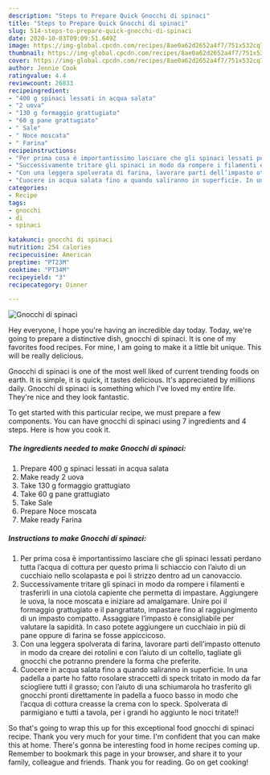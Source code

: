 ```yaml
---
description: "Steps to Prepare Quick Gnocchi di spinaci"
title: "Steps to Prepare Quick Gnocchi di spinaci"
slug: 514-steps-to-prepare-quick-gnocchi-di-spinaci
date: 2020-10-03T09:09:51.649Z
image: https://img-global.cpcdn.com/recipes/8ae0a62d2652a4f7/751x532cq70/gnocchi-di-spinaci-recipe-main-photo.jpg
thumbnail: https://img-global.cpcdn.com/recipes/8ae0a62d2652a4f7/751x532cq70/gnocchi-di-spinaci-recipe-main-photo.jpg
cover: https://img-global.cpcdn.com/recipes/8ae0a62d2652a4f7/751x532cq70/gnocchi-di-spinaci-recipe-main-photo.jpg
author: Jennie Cook
ratingvalue: 4.4
reviewcount: 26833
recipeingredient:
- "400 g spinaci lessati in acqua salata"
- "2 uova"
- "130 g formaggio grattugiato"
- "60 g pane grattugiato"
- " Sale"
- " Noce moscata"
- " Farina"
recipeinstructions:
- "Per prima cosa è importantissimo lasciare che gli spinaci lessati perdano tutta l’acqua di cottura per questo prima li schiaccio con l’aiuto di un cucchiaio nello scolapasta e poi li strizzo dentro ad un canovaccio."
- "Successivamente tritare gli spinaci in modo da rompere i filamenti e trasferirli in una ciotola capiente che permetta di impastare. Aggiungere le uova, la noce moscata e iniziare ad amalgamare. Unire poi il formaggio grattugiato e il pangrattato, impastare fino al raggiungimento di un impasto compatto. Assaggiare l’impasto è consigliabile per valutare la sapidità. In caso potete aggiungere un cucchiaio in più di pane oppure di farina se fosse appiccicoso."
- "Con una leggera spolverata di farina, lavorare parti dell’impasto ottenuto in modo da creare dei rotolini e con l’aiuto di un coltello, tagliate gli gnocchi che potranno prendere la forma che preferite."
- "Cuocere in acqua salata fino a quando saliranno in superficie. In una padella a parte ho fatto rosolare straccetti di speck tritato in modo da far sciogliere tutti il grasso; con l’aiuto di una schiumarola ho trasferito gli gnocchi pronti direttamente in padella a fuoco basso in modo che l’acqua di cottura creasse la crema con lo speck. Spolverata di parmigiano e tutti a tavola, per i grandi ho aggiunto le noci tritate!!"
categories:
- Recipe
tags:
- gnocchi
- di
- spinaci

katakunci: gnocchi di spinaci 
nutrition: 254 calories
recipecuisine: American
preptime: "PT23M"
cooktime: "PT34M"
recipeyield: "3"
recipecategory: Dinner

---
```



![Gnocchi di spinaci](https://img-global.cpcdn.com/recipes/8ae0a62d2652a4f7/751x532cq70/gnocchi-di-spinaci-recipe-main-photo.jpg)

Hey everyone, I hope you're having an incredible day today. Today, we're going to prepare a distinctive dish, gnocchi di spinaci. It is one of my favorites food recipes. For mine, I am going to make it a little bit unique. This will be really delicious.

Gnocchi di spinaci is one of the most well liked of current trending foods on earth. It is simple, it is quick, it tastes delicious. It's appreciated by millions daily. Gnocchi di spinaci is something which I've loved my entire life. They're nice and they look fantastic.




To get started with this particular recipe, we must prepare a few components. You can have gnocchi di spinaci using 7 ingredients and 4 steps. Here is how you cook it.

<!--inarticleads1-->

##### The ingredients needed to make Gnocchi di spinaci:

1. Prepare 400 g spinaci lessati in acqua salata
1. Make ready 2 uova
1. Take 130 g formaggio grattugiato
1. Take 60 g pane grattugiato
1. Take  Sale
1. Prepare  Noce moscata
1. Make ready  Farina




<!--inarticleads2-->

##### Instructions to make Gnocchi di spinaci:

1. Per prima cosa è importantissimo lasciare che gli spinaci lessati perdano tutta l’acqua di cottura per questo prima li schiaccio con l’aiuto di un cucchiaio nello scolapasta e poi li strizzo dentro ad un canovaccio.
1. Successivamente tritare gli spinaci in modo da rompere i filamenti e trasferirli in una ciotola capiente che permetta di impastare. Aggiungere le uova, la noce moscata e iniziare ad amalgamare. Unire poi il formaggio grattugiato e il pangrattato, impastare fino al raggiungimento di un impasto compatto. Assaggiare l’impasto è consigliabile per valutare la sapidità. In caso potete aggiungere un cucchiaio in più di pane oppure di farina se fosse appiccicoso.
1. Con una leggera spolverata di farina, lavorare parti dell’impasto ottenuto in modo da creare dei rotolini e con l’aiuto di un coltello, tagliate gli gnocchi che potranno prendere la forma che preferite.
1. Cuocere in acqua salata fino a quando saliranno in superficie. In una padella a parte ho fatto rosolare straccetti di speck tritato in modo da far sciogliere tutti il grasso; con l’aiuto di una schiumarola ho trasferito gli gnocchi pronti direttamente in padella a fuoco basso in modo che l’acqua di cottura creasse la crema con lo speck. Spolverata di parmigiano e tutti a tavola, per i grandi ho aggiunto le noci tritate!!




So that's going to wrap this up for this exceptional food gnocchi di spinaci recipe. Thank you very much for your time. I'm confident that you can make this at home. There's gonna be interesting food in home recipes coming up. Remember to bookmark this page in your browser, and share it to your family, colleague and friends. Thank you for reading. Go on get cooking!
